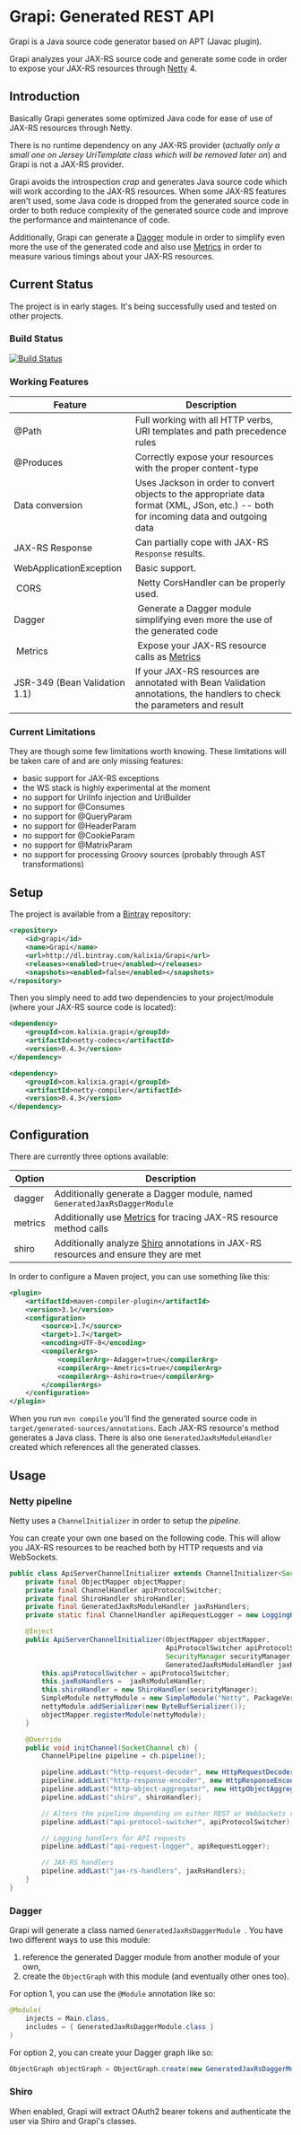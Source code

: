 # Grapi: Generated REST API

Grapi is a Java source code generator based on APT (Javac plugin).

Grapi analyzes your JAX-RS source code and generate some code in order to expose your JAX-RS resources through
[Netty](http://netty.io) 4.


## Introduction

Basically Grapi generates some optimized Java code for ease of use of JAX-RS resources through Netty.

There is no runtime dependency on any JAX-RS provider (*actually only a small one on Jersey UriTemplate class
which will be removed later on*) and Grapi is not a JAX-RS provider.

Grapi avoids the introspection *crap* and generates Java source code which will work according to the JAX-RS resources.
When some JAX-RS features aren't used, some Java code is dropped from the generated source code in order to both reduce
complexity of the generated source code and improve the performance and maintenance of code.

Additionally, Grapi can generate a [Dagger](https://github.com/square/dagger) module in order to simplify even more
the use of the generated code and also use [Metrics](http://metrics.codahale.com) in order to measure various timings
about your JAX-RS resources.


## Current Status

The project is in early stages. It's being successfully used and tested on other projects.

### Build Status

[![Build Status](https://travis-ci.org/kalixia/Grapi.svg?branch=master)](https://travis-ci.org/kalixia/Grapi)

### Working Features

| Feature          | Description
|------------------|----------------------------------------------------------------------------------------------------
| @Path            | Full working with all HTTP verbs, URI templates and path precedence rules
| @Produces        | Correctly expose your resources with the proper content-type
| Data conversion  | Uses Jackson in order to convert objects to the appropriate data format (XML, JSon, etc.) -- both for incoming data and outgoing data
| JAX-RS Response  | Can partially cope with JAX-RS ``` Response ``` results.
| WebApplicationException | Basic support.
| CORS             | Netty CorsHandler can be properly used.
| Dagger           | Generate a Dagger module simplifying even more the use of the generated code
| Metrics          | Expose your JAX-RS resource calls as [Metrics](http://metrics.codahale.com)
| JSR-349 (Bean Validation 1.1) | If your JAX-RS resources are annotated with Bean Validation annotations, the handlers to check the parameters and result


### Current Limitations

They are though some few limitations worth knowing. These limitations will be taken care of and are only
missing features:

* basic support for JAX-RS exceptions
* the WS stack is highly experimental at the moment
* no support for UriInfo injection and UriBuilder
* no support for @Consumes
* no support for @QueryParam
* no support for @HeaderParam
* no support for @CookieParam
* no support for @MatrixParam
* no support for processing Groovy sources (probably through AST transformations)


## Setup

The project is available from a [Bintray](https://bintray.com/kalixia/Grapi) repository:
```xml
<repository>
    <id>grapi</id>
    <name>Grapi</name>
    <url>http://dl.bintray.com/kalixia/Grapi</url>
    <releases><enabled>true</enabled></releases>
    <snapshots><enabled>false</enabled></snapshots>
</repository>
```

Then you simply need to add two dependencies to your project/module (where your JAX-RS source code is located):
```xml
<dependency>
    <groupId>com.kalixia.grapi</groupId>
    <artifactId>netty-codecs</artifactId>
    <version>0.4.3</version>
</dependency>

<dependency>
    <groupId>com.kalixia.grapi</groupId>
    <artifactId>netty-compiler</artifactId>
    <version>0.4.3</version>
</dependency>
```

## Configuration

There are currently three options available:

| Option  | Description
|---------|------------
| dagger  | Additionally generate a Dagger module, named ``` GeneratedJaxRsDaggerModule ```
| metrics | Additionally use [Metrics](http://metrics.codahale.com) for tracing JAX-RS resource method calls
| shiro   | Additionally analyze [Shiro](http://shiro.apache.org) annotations in JAX-RS resources and ensure they are met

In order to configure a Maven project, you can use something like this:
```xml
<plugin>
    <artifactId>maven-compiler-plugin</artifactId>
    <version>3.1</version>
    <configuration>
        <source>1.7</source>
        <target>1.7</target>
        <encoding>UTF-8</encoding>
        <compilerArgs>
            <compilerArg>-Adagger=true</compilerArg>
            <compilerArg>-Ametrics=true</compilerArg>
            <compilerArg>-Ashiro=true</compilerArg>
        </compilerArgs>
    </configuration>
</plugin>
```

When you run ``` mvn compile ``` you'll find the generated source code in ``` target/generated-sources/annotations ```.
Each JAX-RS resource's method generates a Java class. There is also one ``` GeneratedJaxRsModuleHandler ``` created
which references all the generated classes.


## Usage

### Netty pipeline

Netty uses a ``` ChannelInitializer ``` in order to setup the *pipeline*.

You can create your own one based on the following code.
This will allow you JAX-RS resources to be reached both by HTTP requests and via WebSockets.

```java
public class ApiServerChannelInitializer extends ChannelInitializer<SocketChannel> {
    private final ObjectMapper objectMapper;
    private final ChannelHandler apiProtocolSwitcher;
    private final ShiroHandler shiroHandler;
    private final GeneratedJaxRsModuleHandler jaxRsHandlers;
    private static final ChannelHandler apiRequestLogger = new LoggingHandler(RESTCodec.class, LogLevel.DEBUG);

    @Inject
    public ApiServerChannelInitializer(ObjectMapper objectMapper,
                                       ApiProtocolSwitcher apiProtocolSwitcher,
                                       SecurityManager securityManager,
                                       GeneratedJaxRsModuleHandler jaxRsModuleHandler) {
        this.apiProtocolSwitcher = apiProtocolSwitcher;
        this.jaxRsHandlers =  jaxRsModuleHandler;
        this.shiroHandler = new ShiroHandler(securityManager);
        SimpleModule nettyModule = new SimpleModule("Netty", PackageVersion.VERSION);
        nettyModule.addSerializer(new ByteBufSerializer());
        objectMapper.registerModule(nettyModule);
    }

    @Override
    public void initChannel(SocketChannel ch) {
        ChannelPipeline pipeline = ch.pipeline();

        pipeline.addLast("http-request-decoder", new HttpRequestDecoder());
        pipeline.addLast("http-response-encoder", new HttpResponseEncoder());
        pipeline.addLast("http-object-aggregator", new HttpObjectAggregator(1048576));
        pipeline.addLast("shiro", shiroHandler);

        // Alters the pipeline depending on either REST or WebSockets requests
        pipeline.addLast("api-protocol-switcher", apiProtocolSwitcher);

        // Logging handlers for API requests
        pipeline.addLast("api-request-logger", apiRequestLogger);

        // JAX-RS handlers
        pipeline.addLast("jax-rs-handlers", jaxRsHandlers);
    }
}
```

### Dagger

Grapi will generate a class named ```GeneratedJaxRsDaggerModule ```. You have two different ways to use this module:

1. reference the generated Dagger module from another module of your own,
2. create the ``` ObjectGraph ``` with this module (and eventually other ones too).

For option 1, you can use the ``` @Module ``` annotation like so:
```java
@Module(
    injects = Main.class,
    includes = { GeneratedJaxRsDaggerModule.class }
)
```

For option 2, you can create your Dagger graph like so:
```java
ObjectGraph objectGraph = ObjectGraph.create(new GeneratedJaxRsDaggerModule());
```

### Shiro

When enabled, Grapi will extract OAuth2 bearer tokens and authenticate the user via Shiro and Grapi's classes.
